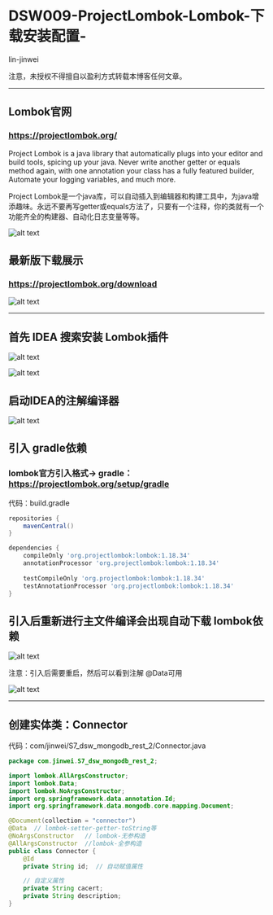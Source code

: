 # DSW009-ProjectLombok-Lombok-下载安装配置-

lin-jinwei

注意，未授权不得擅自以盈利方式转载本博客任何文章。

---

## Lombok官网

### https://projectlombok.org/

Project Lombok is a java library that automatically plugs into your editor and build tools, spicing up your java.
Never write another getter or equals method again, with one annotation your class has a fully featured builder, Automate your logging variables, and much more.

Project Lombok是一个java库，可以自动插入到编辑器和构建工具中，为java增添趣味。永远不要再写getter或equals方法了，只要有一个注释，你的类就有一个功能齐全的构建器、自动化日志变量等等。


![alt text](image-49.png)

## 最新版下载展示

### https://projectlombok.org/download

![alt text](image-45.png)

---

## 首先 IDEA 搜索安装 Lombok插件

![alt text](image-52.png)

![alt text](image-53.png)

## 启动IDEA的注解编译器

![alt text](image-54.png)

## 引入 gradle依赖

### lombok官方引入格式-> gradle：https://projectlombok.org/setup/gradle

代码：build.gradle

```gradle
repositories {
	mavenCentral()
}

dependencies {
	compileOnly 'org.projectlombok:lombok:1.18.34'
	annotationProcessor 'org.projectlombok:lombok:1.18.34'
	
	testCompileOnly 'org.projectlombok:lombok:1.18.34'
	testAnnotationProcessor 'org.projectlombok:lombok:1.18.34'
}
```

## 引入后重新进行主文件编译会出现自动下载 lombok依赖
![alt text](image-55.png)

注意：引入后需要重启，然后可以看到注解 @Data可用

![alt text](image-56.png)

---

## 创建实体类：Connector

代码：com/jinwei/S7_dsw_mongodb_rest_2/Connector.java

```java
package com.jinwei.S7_dsw_mongodb_rest_2;

import lombok.AllArgsConstructor;
import lombok.Data;
import lombok.NoArgsConstructor;
import org.springframework.data.annotation.Id;
import org.springframework.data.mongodb.core.mapping.Document;

@Document(collection = "connector")
@Data  // lombok-setter-getter-toString等
@NoArgsConstructor   // lombok-无参构造
@AllArgsConstructor  //lombok-全参构造
public class Connector {
    @Id
    private String id;  // 自动赋值属性

    // 自定义属性
    private String cacert;
    private String description;
}
```



















































